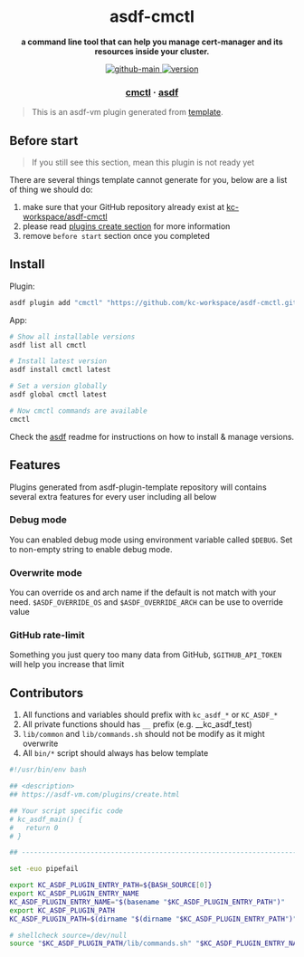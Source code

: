 <h1 align="center">
  asdf-cmctl
</h1>

<!-- Description section -->
<p align="center">
  <strong>a command line tool that can help you manage cert-manager and its resources inside your cluster.</strong>
</p>

<!-- Badges section -->
<p align="center">
  <a href="https://github.com/kc-workspace/asdf-cmctl/actions/workflows/main.yml">
    <img
      alt="github-main"
      src="https://img.shields.io/github/actions/workflow/status/kc-workspace/asdf-cmctl/main.yml?style=flat-square&logo=github">
  </a>
  <a href="https://github.com/kc-workspace/asdf-cmctl/releases">
    <img
      alt="version"
      src="https://img.shields.io/github/v/release/kc-workspace/asdf-cmctl?style=flat-square&logo=github">
  </a>
</p>

<!-- Links section -->
<h3 align="center">
  <a href="https://cert-manager.io">cmctl</a>
  <span> · </span>
  <a href="https://asdf-vm.com">asdf</a>
</h3>

> This is an asdf-vm plugin generated from [template][template-gh].

## Before start

> If you still see this section, mean this plugin is not ready yet

There are several things template cannot generate for you,
below are a list of thing we should do:

1. make sure that your GitHub repository already exist at [kc-workspace/asdf-cmctl][plugin-gh]
2. please read [plugins create section][asdf-create-plugin] for more information
3. remove `before start` section once you completed

## Install

Plugin:

```sh
asdf plugin add "cmctl" "https://github.com/kc-workspace/asdf-cmctl.git"
```

App:

```sh
# Show all installable versions
asdf list all cmctl

# Install latest version
asdf install cmctl latest

# Set a version globally
asdf global cmctl latest

# Now cmctl commands are available
cmctl
```

Check the [asdf][asdf-link] readme for instructions on
how to install & manage versions.

## Features

Plugins generated from asdf-plugin-template repository will
contains several extra features for every user including all below

### Debug mode

You can enabled debug mode using environment variable called `$DEBUG`.
Set to non-empty string to enable debug mode.

### Overwrite mode

You can override os and arch name if the default is not match with your need.
`$ASDF_OVERRIDE_OS` and `$ASDF_OVERRIDE_ARCH` can be use to override value

### GitHub rate-limit

Something you just query too many data from GitHub,
`$GITHUB_API_TOKEN` will help you increase that limit

## Contributors

1. All functions and variables should prefix with `kc_asdf_*` or `KC_ASDF_*`
2. All private functions should has `__` prefix (e.g. __kc_asdf_test)
2. `lib/common` and `lib/commands.sh` should not be modify as it might overwrite
3. All `bin/*` script should always has below template

```bash
#!/usr/bin/env bash

## <description>
## https://asdf-vm.com/plugins/create.html

## Your script specific code
# kc_asdf_main() {
#   return 0
# }

## -----------------------------------------------------------------------

set -euo pipefail

export KC_ASDF_PLUGIN_ENTRY_PATH=${BASH_SOURCE[0]}
export KC_ASDF_PLUGIN_ENTRY_NAME
KC_ASDF_PLUGIN_ENTRY_NAME="$(basename "$KC_ASDF_PLUGIN_ENTRY_PATH")"
export KC_ASDF_PLUGIN_PATH
KC_ASDF_PLUGIN_PATH=$(dirname "$(dirname "$KC_ASDF_PLUGIN_ENTRY_PATH")")

# shellcheck source=/dev/null
source "$KC_ASDF_PLUGIN_PATH/lib/commands.sh" "$KC_ASDF_PLUGIN_ENTRY_NAME"
```

<!-- LINKS SECTION -->


[plugin-gh]: https://github.com/kc-workspace/asdf-cmctl
[template-gh]: https://github.com/kc-workspace/asdf-plugin-template
[asdf-link]: https://github.com/asdf-vm/asdf
[asdf-create-plugin]: https://asdf-vm.com/plugins/create.html
